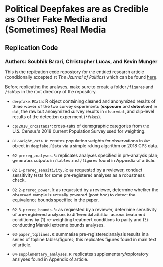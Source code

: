 # Political Deepfakes are as Credible as Other Fake Media and (Sometimes) Real Media
## Replication Code
### Authors: Soubhik Barari, Christopher Lucas, and Kevin Munger

This is the replication code repository for the entitled research article (conditionally accepted at *The Journal of Politics*) which can be found [here](https://osf.io/cdfh3/).

Before replicating the analyses, make sure to create a folder `/figures` and `/tables` in the root directory of the repository.

- `deepfake.RData`: R object containing cleaned and anonymized results of three waves of the two survey experiments (**exposure** and **detection**) in `dat`, the raw but anonymized survey results in `dfsurvdat`, and clip-level results of the detection experiment (`*fakes`).

- `cps2018_crosstabs*`: cross-tabs of demographic categories from the U.S. Census's 2018 Current Population Survey used for weighting.

- `01-weight_data.R`: creates population weights for observations in `dat` object in `deepfake.RData` via a simple raking algorithm on 2018 CPS data.

- `02-prereg_analyses.R`: replicates analyses specified in pre-analysis plan; generates outputs in `/tables` and `/figures` found in Appendix of article.

- `02.1-prereg_sensitivity.R`: as requested by a reviewer, conduct sensitivity tests for some pre-registered analyses as a robustness check.

- `02.2-prereg_power.R`: as requested by a reviewer, determine whether the observed sample is actually powered (post hoc) to detect the equivalence bounds specified in the paper.

- `02.3-prereg_bounds.R`: as requested by a reviewer, determine sensitivity of pre-registered analyses to differential attrition across treatment conditions by (1) re-weighting treatment conditions to parity and (2) conducting Manski extreme bounds analyses.

- `03-paper_toplines.R`: summarise pre-registered analysis results in a series of topline tables/figures; this replicates figures found in main text of article.

- `04-supplementary_analyses.R`: replicates supplementary/exploratory analyses found in Appendix of article.

